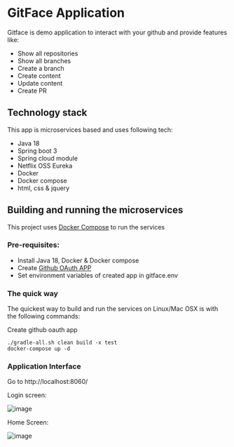 # GitFace Application

Gitface is demo application to interact with your github and provide features like:
- Show all repositories
- Show all branches
- Create a branch
- Create content
- Update content
- Create PR

## Technology stack

This app is microservices based and uses following tech:
- Java 18
- Spring boot 3
- Spring cloud module
- Netflix OSS Eureka
- Docker
- Docker compose
- html, css & jquery


## Building and running the microservices

This project uses [Docker Compose](https://docs.docker.com/compose/) to run the services

### Pre-requisites:

- Install Java 18, Docker & Docker compose
- Create [Github OAuth APP](https://docs.github.com/en/apps/oauth-apps/building-oauth-apps/creating-an-oauth-app) 
- Set environment variables of created app in gitface.env

### The quick way

The quickest way to build and run the services on Linux/Mac OSX is with the following commands:

Create github oauth app

```
./gradle-all.sh clean build -x test
docker-compose up -d
```

### Application Interface

Go to http://localhost:8060/

Login screen:

![image](https://github-production-user-asset-6210df.s3.amazonaws.com/2605952/253859017-039d06c7-36ce-4b60-8996-aebb1706b944.png)

Home Screen:

![image](https://github-production-user-asset-6210df.s3.amazonaws.com/2605952/253859625-2620baed-fa46-4abb-b17d-fc08ca6dc457.png)
